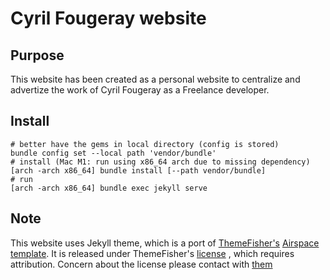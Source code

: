 # Cyril Fougeray website

## Purpose

This website has been created as a personal website to centralize and advertize the work of Cyril Fougeray as a Freelance developer.

## Install

```shell
# better have the gems in local directory (config is stored)
bundle config set --local path 'vendor/bundle'
# install (Mac M1: run using x86_64 arch due to missing dependency)
[arch -arch x86_64] bundle install [--path vendor/bundle]
# run
[arch -arch x86_64] bundle exec jekyll serve
```

## Note

This website uses Jekyll theme, which is a port of [ThemeFisher's](https://themefisher.com) [Airspace template](https://themefisher.com/products/airspace-free-bootstrap-website-template/). It is released under ThemeFisher's [license](https://themefisher.com/license) , which requires attribution. Concern about the license please contact with [them](mailto:themefisher@gmail.com)

